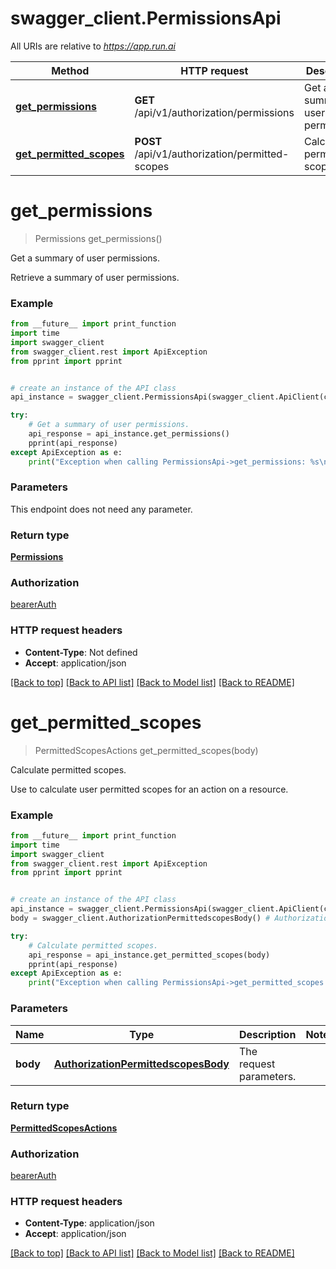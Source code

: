 # swagger_client.PermissionsApi

All URIs are relative to *https://app.run.ai*

Method | HTTP request | Description
------------- | ------------- | -------------
[**get_permissions**](PermissionsApi.md#get_permissions) | **GET** /api/v1/authorization/permissions | Get a summary of user permissions.
[**get_permitted_scopes**](PermissionsApi.md#get_permitted_scopes) | **POST** /api/v1/authorization/permitted-scopes | Calculate permitted scopes.

# **get_permissions**
> Permissions get_permissions()

Get a summary of user permissions.

Retrieve a summary of user permissions.

### Example
```python
from __future__ import print_function
import time
import swagger_client
from swagger_client.rest import ApiException
from pprint import pprint


# create an instance of the API class
api_instance = swagger_client.PermissionsApi(swagger_client.ApiClient(configuration))

try:
    # Get a summary of user permissions.
    api_response = api_instance.get_permissions()
    pprint(api_response)
except ApiException as e:
    print("Exception when calling PermissionsApi->get_permissions: %s\n" % e)
```

### Parameters
This endpoint does not need any parameter.

### Return type

[**Permissions**](Permissions.md)

### Authorization

[bearerAuth](../README.md#bearerAuth)

### HTTP request headers

 - **Content-Type**: Not defined
 - **Accept**: application/json

[[Back to top]](#) [[Back to API list]](../README.md#documentation-for-api-endpoints) [[Back to Model list]](../README.md#documentation-for-models) [[Back to README]](../README.md)

# **get_permitted_scopes**
> PermittedScopesActions get_permitted_scopes(body)

Calculate permitted scopes.

Use to calculate user permitted scopes for an action on a resource.

### Example
```python
from __future__ import print_function
import time
import swagger_client
from swagger_client.rest import ApiException
from pprint import pprint


# create an instance of the API class
api_instance = swagger_client.PermissionsApi(swagger_client.ApiClient(configuration))
body = swagger_client.AuthorizationPermittedscopesBody() # AuthorizationPermittedscopesBody | The request parameters.

try:
    # Calculate permitted scopes.
    api_response = api_instance.get_permitted_scopes(body)
    pprint(api_response)
except ApiException as e:
    print("Exception when calling PermissionsApi->get_permitted_scopes: %s\n" % e)
```

### Parameters

Name | Type | Description  | Notes
------------- | ------------- | ------------- | -------------
 **body** | [**AuthorizationPermittedscopesBody**](AuthorizationPermittedscopesBody.md)| The request parameters. | 

### Return type

[**PermittedScopesActions**](PermittedScopesActions.md)

### Authorization

[bearerAuth](../README.md#bearerAuth)

### HTTP request headers

 - **Content-Type**: application/json
 - **Accept**: application/json

[[Back to top]](#) [[Back to API list]](../README.md#documentation-for-api-endpoints) [[Back to Model list]](../README.md#documentation-for-models) [[Back to README]](../README.md)

